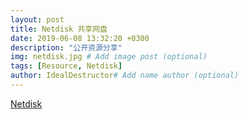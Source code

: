 ```yaml
---
layout: post
title: Netdisk 共享网盘
date: 2019-06-08 13:32:20 +0300
description: "公开资源分享"
img: netdisk.jpg # Add image post (optional)
tags: [Resource, Netdisk]
author: IdealDestructor# Add name author (optional)
---
```

[Netdisk](http://soultaste.cn:34567)